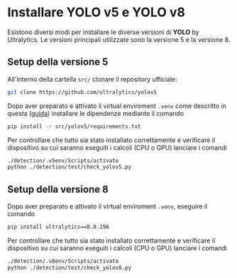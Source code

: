 # Installare YOLO v5 e YOLO v8

Esistono diversi modi per installare le diverse versioni di **YOLO** by Ultralytics. Le versioni principali utilizzate sono la versione 5 e la versione 8.


## Setup della versione 5

All'interno della cartella `src/` clonare il repository ufficiale:
```sh
git clone https://github.com/ultralytics/yolov5
```
Dopo aver preparato e attivato il virtual enviroment `.venv` come descritto in questa ([guida](./CUDA%20on%20Windows.md)) installare le dipendenze mediante il comando
```sh
pip install -r src/yolov5/requirements.txt
```

Per controllare che tutto sia stato installato correttamente e verificare il dispositivo su cui saranno eseguiti i calcoli (CPU o GPU) lanciare i comandi
```sh
./detection/.v5env/Scripts/activate
python ./detection/test/check_yolov5.py
```



## Setup della versione 8

Dopo aver preparato e attivato il virtual enviroment `.venv`, eseguire il comando
```sh
pip install ultralytics==8.0.196
```

Per controllare che tutto sia stato installato correttamente e verificare il dispositivo su cui saranno eseguiti i calcoli (CPU o GPU) lanciare i comandi
```sh
./detection/.v8env/Scripts/activate
python ./detection/test/check_yolov8.py
```

